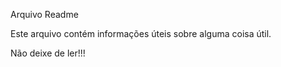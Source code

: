 Arquivo Readme

Este arquivo contém informações úteis sobre alguma coisa útil.

Não deixe de ler!!!
